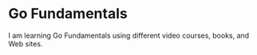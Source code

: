 # Go Fundamentals

I am learning Go Fundamentals using different video courses, books, and Web sites.

